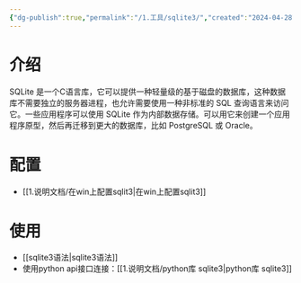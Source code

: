 ```yaml
---
{"dg-publish":true,"permalink":"/1.工具/sqlite3/","created":"2024-04-28T21:12:15.455+08:00"}
---
```


# 介绍

SQLite 是一个C语言库，它可以提供一种轻量级的基于磁盘的数据库，这种数据库不需要独立的服务器进程，也允许需要使用一种非标准的 SQL 查询语言来访问它。一些应用程序可以使用 SQLite 作为内部数据存储。可以用它来创建一个应用程序原型，然后再迁移到更大的数据库，比如 PostgreSQL 或 Oracle。



# 配置
- [[1.说明文档/在win上配置sqlit3\|在win上配置sqlit3]]

# 使用

- [[sqlite3语法\|sqlite3语法]]
- 使用python api接口连接：[[1.说明文档/python库 sqlite3\|python库 sqlite3]]
